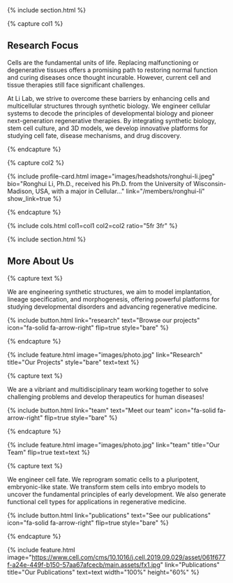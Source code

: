 ---
---
{% include section.html %}

{% capture col1 %}

## Research Focus

Cells are the fundamental units of life. Replacing malfunctioning or degenerative tissues offers a promising path to restoring normal function and curing diseases once thought incurable. However, current cell and tissue therapies still face significant challenges.

At Li Lab, we strive to overcome these barriers by enhancing cells and multicellular structures through synthetic biology. We engineer cellular systems to decode the principles of developmental biology and pioneer next-generation regenerative therapies. By integrating synthetic biology, stem cell culture, and 3D models, we develop innovative platforms for studying cell fate, disease mechanisms, and drug discovery.

{% endcapture %}

{% capture col2 %}

{% include profile-card.html
   image="images/headshots/ronghui-li.jpeg"
   bio="Ronghui Li, Ph.D., received his Ph.D. from the University of Wisconsin-Madison, USA, with a major in Cellular…"
   link="/members/ronghui-li"
   show_link=true
%}

{% endcapture %}

{% include cols.html col1=col1 col2=col2 ratio="5fr 3fr" %}

{% include section.html %}

## More About Us

{% capture text %}

We are engineering synthetic structures, we aim to model implantation, lineage specification, and morphogenesis, offering powerful platforms for studying developmental disorders and advancing regenerative medicine.

{%
  include button.html
  link="research"
  text="Browse our projects"
  icon="fa-solid fa-arrow-right"
  flip=true
  style="bare"
%}

{% endcapture %}

{%
  include feature.html
  image="images/photo.jpg"
  link="Research"
  title="Our Projects"
  style="bare"
  text=text
%}

{% capture text %}

We are a vibriant and multidisciplinary team working together to solve challenging problems and develop therapeutics for human diseases!

{%
  include button.html
  link="team"
  text="Meet our team"
  icon="fa-solid fa-arrow-right"
  flip=true
  style="bare"
%}

{% endcapture %}

{%
  include feature.html
  image="images/photo.jpg"
  link="team"
  title="Our Team"
  flip=true
  text=text
%}

{% capture text %}

We engineer cell fate.
We reprogram somatic cells to a pluripotent, embryonic-like state.
We transform stem cells into embryo models to uncover the fundamental principles of early development.
We also generate functional cell types for applications in regenerative medicine.

{%
  include button.html
  link="publications"
  text="See our publications"
  icon="fa-solid fa-arrow-right"
  flip=true
  style="bare"
%}

{% endcapture %}

{%
  include feature.html
  image="https://www.cell.com/cms/10.1016/j.cell.2019.09.029/asset/061f677f-a24e-449f-b150-57aa67afcecb/main.assets/fx1.jpg"
  link="Publications"
  title="Our Publications"
  text=text
  width="100%"
  height="60%"
%}

